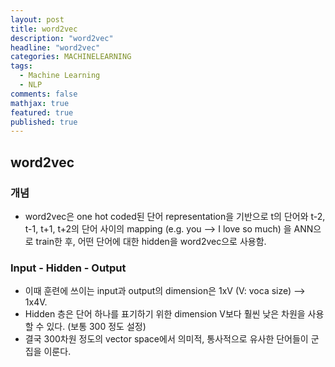 ```yaml
---
layout: post
title: word2vec
description: "word2vec"
headline: "word2vec"
categories: MACHINELEARNING
tags: 
  - Machine Learning
  - NLP
comments: false
mathjax: true
featured: true
published: true
---
```


## word2vec

### 개념
- word2vec은 one hot coded된 단어 representation을 기반으로 t의 단어와 t-2, t-1, t+1, t+2의 단어 사이의 mapping (e.g. you --> I love so much) 을 ANN으로 train한 후, 어떤 단어에 대한 hidden을 word2vec으로 사용함.

### Input - Hidden - Output
- 이때 훈련에 쓰이는 input과 output의 dimension은 1xV (V: voca size) --> 1x4V.
- Hidden 층은 단어 하나를 표기하기 위한 dimension V보다 훨씬 낮은 차원을 사용할 수 있다. (보통 300 정도 설정)
- 결국 300차원 정도의 vector space에서 의미적, 통사적으로 유사한 단어들이 군집을 이룬다.
